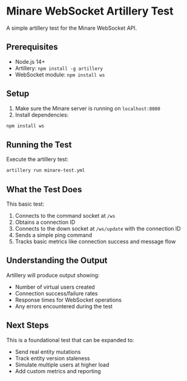 # Minare WebSocket Artillery Test

A simple artillery test for the Minare WebSocket API.

## Prerequisites

- Node.js 14+
- Artillery: `npm install -g artillery`
- WebSocket module: `npm install ws`

## Setup

1. Make sure the Minare server is running on `localhost:8080`
2. Install dependencies:

```bash
npm install ws
```

## Running the Test

Execute the artillery test:

```bash
artillery run minare-test.yml
```

## What the Test Does

This basic test:

1. Connects to the command socket at `/ws`
2. Obtains a connection ID
3. Connects to the down socket at `/ws/update` with the connection ID
4. Sends a simple ping command
5. Tracks basic metrics like connection success and message flow

## Understanding the Output

Artillery will produce output showing:

- Number of virtual users created
- Connection success/failure rates
- Response times for WebSocket operations
- Any errors encountered during the test

## Next Steps

This is a foundational test that can be expanded to:

- Send real entity mutations
- Track entity version staleness
- Simulate multiple users at higher load
- Add custom metrics and reporting